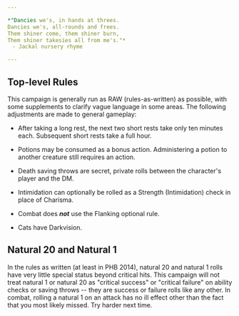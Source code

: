 ```yaml
---

*"Dancies we's, in hands at threes.  
Dancies we's, all-rounds and frees.  
Them shiner come, them shiner burn,  
Them shiner takesies all from me's."*  
ﾠ- Jackal nursery rhyme

---
```


## Top-level Rules

This campaign is generally run as RAW (rules-as-written) as possible, with some supplements to clarify vague language in some areas. The following adjustments are made to general gameplay:

- After taking a long rest, the next two short rests take only ten minutes each. Subsequent short rests take a full hour.

- Potions may be consumed as a bonus action. Administering a potion to another creature still requires an action.

- Death saving throws are secret, private rolls between the character's player and the DM.

- Intimidation can optionally be rolled as a Strength (Intimidation) check in place of Charisma.

- Combat does ***not*** use the Flanking optional rule.

- Cats have Darkvision.

## Natural 20 and Natural 1

In the rules as written (at least in PHB 2014), natural 20 and natural 1 rolls have very little special status beyond critical hits. This campaign will not treat natural 1 or natural 20 as "critical success" or "critical failure" on ability checks or saving throws -- they are success or failure rolls like any other. In combat, rolling a natural 1 on an attack has no ill effect other than the fact that you most likely missed. Try harder next time.

